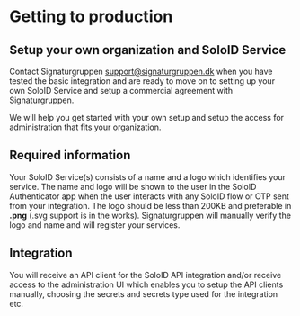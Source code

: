 # Getting to production

## Setup your own organization and SoloID Service
Contact Signaturgruppen <support@signaturgruppen.dk> when you have tested the basic integration and are ready to move on to setting up your own SoloID Service and setup a commercial agreement with Signaturgruppen.

We will help you get started with your own setup and setup the access for administration that fits your organization.

## Required information
Your SoloID Service(s) consists of a name and a logo which identifies your service. The name and logo will be shown to the user in the SoloID Authenticator app when the user interacts with any SoloID flow or OTP sent from your integration.
The logo should be less than 200KB and preferable in **.png** (.svg support is in the works).
Signaturgruppen will manually verify the logo and name and will register your services. 

## Integration
You will receive an API client for the SoloID API integration and/or receive access to the administration UI which enables you to setup the API clients manually, choosing the secrets and secrets type used for the integration etc. 
